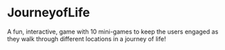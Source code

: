 # JourneyofLife
A fun, interactive, game with 10 mini-games to keep the users engaged as they walk through different locations in a journey of life!
